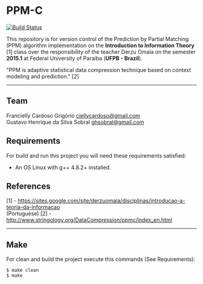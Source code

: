 # PPM-C

[![Build Status](https://api.travis-ci.org/gustavosobral/ppm-c.svg?branch=master)](https://travis-ci.org/gustavosobral/ppm-c)

This repository is for version control of the Prediction by Partial Matching (PPM) algorithm implementation on the **Introduction to Information Theory** [1] class over the responsibility of the teacher Derzu Omaia on the semester **2015.1** at Federal University of Paraiba (**UFPB - Brazil**).

"PPM is adaptive statistical data compression technique based on context modeling and prediction." [2]

- - -
## Team

Francielly Cardoso Grigório <ciellycardoso@gmail.com> <br>
Gustavo Henrique da Silva Sobral <ghsobral@gmail.com> <br>

## Requirements

For build and run this project you will need these requirements satisfied:
- An OS Linux with g++ 4.8.2+ installed.

<!-- To generate the documentation, you will need:
- Doxygen 1.8.6+ -->

## References

[1] - https://sites.google.com/site/derzuomaia/disciplinas/introducao-a-teoria-da-informacao <br> (Portuguese)
[2] - http://www.stringology.org/DataCompression/ppmc/index_en.html

- - -
## Make

For clean and build the project execute this commands (See Requirements):
~~~
$ make clean
$ make
~~~

<!-- ## Doc

Do the following command to build the documentation (See Reequirements):
~~~
$ make doc
~~~ -->
